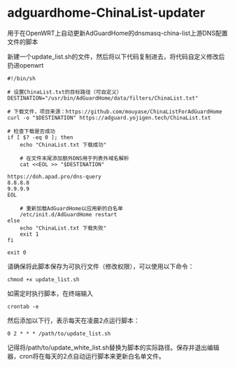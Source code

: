 # adguardhome-ChinaList-updater
用于在OpenWRT上自动更新AdGuardHome的dnsmasq-china-list上游DNS配置文件的脚本

新建一个update_list.sh的文件，然后将以下代码复制进去，将代码自定义修改后扔进openwrt
```
#!/bin/sh

# 设置ChinaList.txt的目标路径（可自定义）
DESTINATION="/usr/bin/AdGuardHome/data/filters/ChinaList.txt"

# 下载文件，项目来源：https://github.com/mouyase/ChinaListForAdGuardHome
curl -o "$DESTINATION" https://adguard.yojigen.tech/ChinaList.txt

# 检查下载是否成功
if [ $? -eq 0 ]; then
    echo "ChinaList.txt 下载成功"
    
    # 在文件末尾添加额外DNS用于列表外域名解析
    cat <<EOL >> "$DESTINATION"
    
https://doh.apad.pro/dns-query
8.8.8.8
9.9.9.9
EOL
    
    # 重新加载AdGuardHome以应用新的白名单
    /etc/init.d/AdGuardHome restart
else
    echo "ChinaList.txt 下载失败"
    exit 1
fi

exit 0

```
请确保将此脚本保存为可执行文件（修改权限），可以使用以下命令：
```
chmod +x update_list.sh
```
如需定时执行脚本，在终端输入
```
crontab -e
```
然后添加以下行，表示每天在凌晨2点运行脚本：
```
0 2 * * * /path/to/update_list.sh
```
记得将/path/to/update_white_list.sh替换为脚本的实际路径。保存并退出编辑器，cron将在每天的2点自动运行脚本来更新白名单文件。
